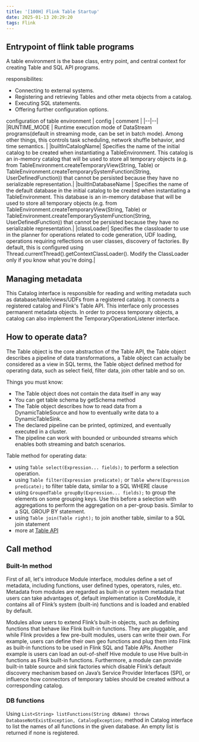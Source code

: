 ```yaml
---
title: '[100H] Flink Table Startup'
date: 2025-01-13 20:29:20
tags: Flink
---
```


## Entrypoint of flink table programs
A table environment is the base class, entry point, and central context for creating Table and SQL API programs.

responsibilites:
+ Connecting to external systems.
+ Registering and retrieving Tables and other meta objects from a catalog.
+ Executing SQL statements.
+ Offering further configuration options.

configuration of table environment
| config | comment |
|--|--|
|RUNTIME_MODE | Runtime execution mode of DataStream programs(default in streaming mode, can be set in batch mode). Among other things, this controls task scheduling, network shuffle behavior, and time semantics. |
|builtInCatalogName| Specifies the name of the initial catalog to be created when instantiating a TableEnvironment. This catalog is an in-memory catalog that will be used to store all temporary objects (e.g. from TableEnvironment.createTemporaryView(String, Table) or TableEnvironment.createTemporarySystemFunction(String, UserDefinedFunction)) that cannot be persisted because they have no serializable representation.|
|builtInDatabaseName | Specifies the name of the default database in the initial catalog to be created when instantiating a TableEnvironment. This database is an in-memory database that will be used to store all temporary objects (e.g. from TableEnvironment.createTemporaryView(String, Table) or TableEnvironment.createTemporarySystemFunction(String, UserDefinedFunction)) that cannot be persisted because they have no serializable representation.|
|classLoader| Specifies the classloader to use in the planner for operations related to code generation, UDF loading, operations requiring reflections on user classes, discovery of factories. By default, this is configured using Thread.currentThread().getContextClassLoader(). Modify the ClassLoader only if you know what you're doing.|

## Managing metadata

This Catalog interface is responsible for reading and writing metadata such as database/table/views/UDFs from a registered catalog. It connects a registered catalog and Flink's Table API. This interface only processes permanent metadata objects. In order to process temporary objects, a catalog can also implement the TemporaryOperationListener interface.

## How to operate data?

The Table object is the core abstraction of the Table API, the Table object describes a pipeline of data transformations, a Table object can actually be considered as a view in SQL terms, the Table object defined method for operating data, such as select field, filter data, join other table and so on.

Things you must know:
+ The Table object does not contain the data itself in any way
+ You can get table schema by getSchema method
+ The Table object describes how to read data from a DynamicTableSource and how to eventually write data to a DynamicTableSink.
+ The declared pipeline can be printed, optimized, and eventually executed in a cluster.
+ The pipeline can work with bounded or unbounded streams which enables both streaming and batch scenarios.

Table method for operating data:
+ using ```Table select(Expression... fields);``` to perform a selection operation.
+ using ```Table filter(Expression predicate);``` or ```Table where(Expression predicate);``` to filter table data, similar to a SQL WHERE clause
+ using ```GroupedTable groupBy(Expression... fields);``` to group the elements on some grouping keys. Use this before a selection with aggregations to perform the aggregation on a per-group basis. Similar to a SQL GROUP BY statement.
+ using ```Table join(Table right);``` to join another table, similar to a SQL join statement
+ more at [Table API](https://nightlies.apache.org/flink/flink-docs-master/docs/dev/table/tableapi/)

## Call method

### Built-In method

First of all, let's introduce Module interface, modules define a set of metadata, including functions, user defined types, operators, rules, etc. Metadata from modules are regarded as built-in or system metadata that users can take advantages of, default implementation is CoreModule, it contains all of Flink’s system (built-in) functions and is loaded and enabled by default.

Modules allow users to extend Flink’s built-in objects, such as defining functions that behave like Flink built-in functions. They are pluggable, and while Flink provides a few pre-built modules, users can write their own.
For example, users can define their own geo functions and plug them into Flink as built-in functions to be used in Flink SQL and Table APIs. Another example is users can load an out-of-shelf Hive module to use Hive built-in functions as Flink built-in functions.
Furthermore, a module can provide built-in table source and sink factories which disable Flink’s default discovery mechanism based on Java’s Service Provider Interfaces (SPI), or influence how connectors of temporary tables should be created without a corresponding catalog.

### DB functions

Using ```List<String> listFunctions(String dbName) throws DatabaseNotExistException, CatalogException;``` method in Catalog interface to list the names of all functions in the given database. An empty list is returned if none is registered.
